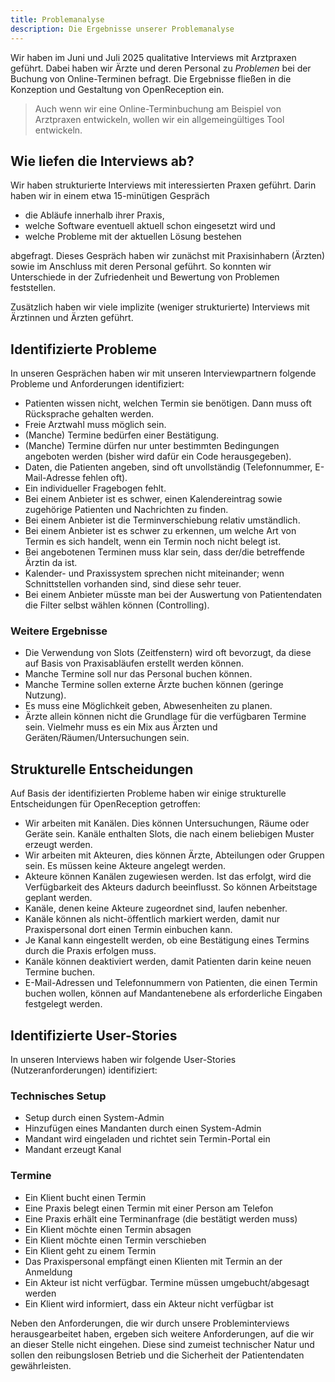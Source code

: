 ```yaml
---
title: Problemanalyse
description: Die Ergebnisse unserer Problemanalyse
---
```


Wir haben im Juni und Juli 2025 qualitative Interviews mit Arztpraxen geführt. Dabei haben wir Ärzte und deren Personal zu _Problemen_ bei der Buchung von Online-Terminen befragt. Die Ergebnisse fließen in die Konzeption und Gestaltung von OpenReception ein.

> Auch wenn wir eine Online-Terminbuchung am Beispiel von Arztpraxen entwickeln, wollen wir ein allgemeingültiges Tool entwickeln.

## Wie liefen die Interviews ab?

Wir haben strukturierte Interviews mit interessierten Praxen geführt. Darin haben wir in einem etwa 15-minütigen Gespräch

- die Abläufe innerhalb ihrer Praxis,
- welche Software eventuell aktuell schon eingesetzt wird und
- welche Probleme mit der aktuellen Lösung bestehen

abgefragt. Dieses Gespräch haben wir zunächst mit Praxisinhabern (Ärzten) sowie im Anschluss mit deren Personal geführt. So konnten wir Unterschiede in der Zufriedenheit und Bewertung von Problemen feststellen.

Zusätzlich haben wir viele implizite (weniger strukturierte) Interviews mit Ärztinnen und Ärzten geführt.

## Identifizierte Probleme

In unseren Gesprächen haben wir mit unseren Interviewpartnern folgende Probleme und Anforderungen identifiziert:

- Patienten wissen nicht, welchen Termin sie benötigen. Dann muss oft Rücksprache gehalten werden.
- Freie Arztwahl muss möglich sein.
- (Manche) Termine bedürfen einer Bestätigung.
- (Manche) Termine dürfen nur unter bestimmten Bedingungen angeboten werden (bisher wird dafür ein Code herausgegeben).
- Daten, die Patienten angeben, sind oft unvollständig (Telefonnummer, E-Mail-Adresse fehlen oft).
- Ein individueller Fragebogen fehlt.
- Bei einem Anbieter ist es schwer, einen Kalendereintrag sowie zugehörige Patienten und Nachrichten zu finden.
- Bei einem Anbieter ist die Terminverschiebung relativ umständlich.
- Bei einem Anbieter ist es schwer zu erkennen, um welche Art von Termin es sich handelt, wenn ein Termin noch nicht belegt ist.
- Bei angebotenen Terminen muss klar sein, dass der/die betreffende Ärztin da ist.
- Kalender- und Praxissystem sprechen nicht miteinander; wenn Schnittstellen vorhanden sind, sind diese sehr teuer.
- Bei einem Anbieter müsste man bei der Auswertung von Patientendaten die Filter selbst wählen können (Controlling).

### Weitere Ergebnisse

- Die Verwendung von Slots (Zeitfenstern) wird oft bevorzugt, da diese auf Basis von Praxisabläufen erstellt werden können.
- Manche Termine soll nur das Personal buchen können.
- Manche Termine sollen externe Ärzte buchen können (geringe Nutzung).
- Es muss eine Möglichkeit geben, Abwesenheiten zu planen.
- Ärzte allein können nicht die Grundlage für die verfügbaren Termine sein. Vielmehr muss es ein Mix aus Ärzten und Geräten/Räumen/Untersuchungen sein.

## Strukturelle Entscheidungen

Auf Basis der identifizierten Probleme haben wir einige strukturelle Entscheidungen für OpenReception getroffen:

- Wir arbeiten mit Kanälen. Dies können Untersuchungen, Räume oder Geräte sein. Kanäle enthalten Slots, die nach einem beliebigen Muster erzeugt werden.
- Wir arbeiten mit Akteuren, dies können Ärzte, Abteilungen oder Gruppen sein. Es müssen keine Akteure angelegt werden.
- Akteure können Kanälen zugewiesen werden. Ist das erfolgt, wird die Verfügbarkeit des Akteurs dadurch beeinflusst. So können Arbeitstage geplant werden.
- Kanäle, denen keine Akteure zugeordnet sind, laufen nebenher.
- Kanäle können als nicht-öffentlich markiert werden, damit nur Praxispersonal dort einen Termin einbuchen kann.
- Je Kanal kann eingestellt werden, ob eine Bestätigung eines Termins durch die Praxis erfolgen muss.
- Kanäle können deaktiviert werden, damit Patienten darin keine neuen Termine buchen.
- E-Mail-Adressen und Telefonnummern von Patienten, die einen Termin buchen wollen, können auf Mandantenebene als erforderliche Eingaben festgelegt werden.

## Identifizierte User-Stories

In unseren Interviews haben wir folgende User-Stories (Nutzeranforderungen) identifiziert:

### Technisches Setup

- Setup durch einen System-Admin
- Hinzufügen eines Mandanten durch einen System-Admin
- Mandant wird eingeladen und richtet sein Termin-Portal ein
- Mandant erzeugt Kanal

### Termine

- Ein Klient bucht einen Termin
- Eine Praxis belegt einen Termin mit einer Person am Telefon
- Eine Praxis erhält eine Terminanfrage (die bestätigt werden muss)
- Ein Klient möchte einen Termin absagen
- Ein Klient möchte einen Termin verschieben
- Ein Klient geht zu einem Termin
- Das Praxispersonal empfängt einen Klienten mit Termin an der Anmeldung
- Ein Akteur ist nicht verfügbar. Termine müssen umgebucht/abgesagt werden
- Ein Klient wird informiert, dass ein Akteur nicht verfügbar ist

Neben den Anforderungen, die wir durch unsere Probleminterviews herausgearbeitet haben, ergeben sich weitere Anforderungen, auf die wir an dieser Stelle nicht eingehen. Diese sind zumeist technischer Natur und sollen den reibungslosen Betrieb und die Sicherheit der Patientendaten gewährleisten.
